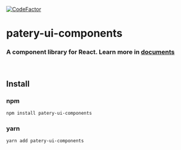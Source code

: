 <a href="https://www.codefactor.io/repository/github/folody-team/components/overview/main"><img src="https://www.codefactor.io/repository/github/folody-team/components/badge/main" alt="CodeFactor" /></a>
# patery-ui-components
### A component library for React. Learn more in [documents](https://patery-ui.folody.tk/documents/)
<br/>

## Install
### npm
```sh
npm install patery-ui-components
```
### yarn
```sh
yarn add patery-ui-components
```
